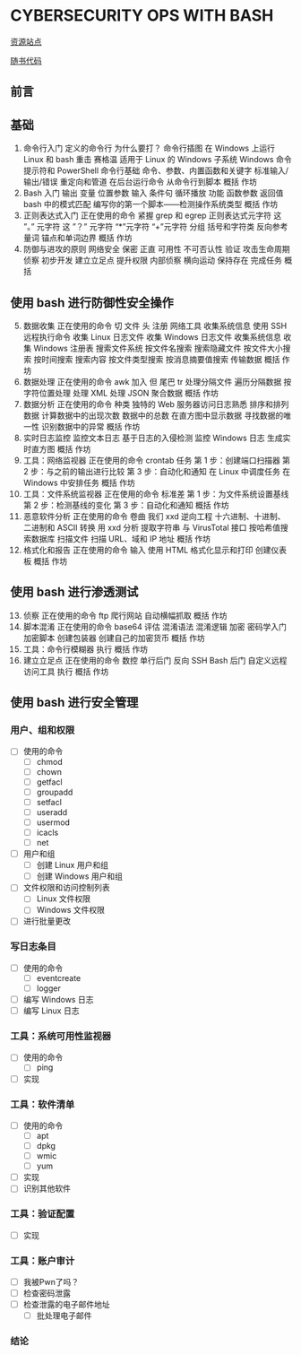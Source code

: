 
# CYBERSECURITY OPS WITH BASH

[资源站点](https://www.commandlinewizardry.com/)

[随书代码](https://github.com/cybersecurityops/cyber-ops-with-bash)

## 前言

## 基础

1. 命令行入门
  定义的命令行
  为什么要打？
  命令行插图
  在 Windows 上运行 Linux 和 bash
  重击
  赛格温
  适用于 Linux 的 Windows 子系统
  Windows 命令提示符和 PowerShell
  命令行基础
  命令、参数、内置函数和关键字
  标准输入/输出/错误
  重定向和管道
  在后台运行命令
  从命令行到脚本
  概括
  作坊
2. Bash 入门
  输出
  变量
  位置参数
  输入
  条件句
  循环播放
  功能
  函数参数
  返回值
  bash 中的模式匹配
  编写你的第一个脚本——检测操作系统类型
  概括
  作坊
3. 正则表达式入门
  正在使用的命令
  紧握
  grep 和 egrep
  正则表达式元字符
  这 ”。” 元字符
  这 ”？” 元字符
  “*”元字符
  “+”元字符
  分组
  括号和字符类
  反向参考
  量词
  锚点和单词边界
  概括
  作坊
4. 防御与进攻的原则
  网络安全
  保密
  正直
  可用性
  不可否认性
  验证
  攻击生命周期
  侦察
  初步开发
  建立立足点
  提升权限
  内部侦察
  横向运动
  保持存在
  完成任务
  概括

## 使用 bash 进行防御性安全操作

5. 数据收集
  正在使用的命令
  切
  文件
  头
  注册
  网络工具
  收集系统信息
  使用 SSH 远程执行命令
  收集 Linux 日志文件
  收集 Windows 日志文件
  收集系统信息
  收集 Windows 注册表
  搜索文件系统
  按文件名搜索
  搜索隐藏文件
  按文件大小搜索
  按时间搜索
  搜索内容
  按文件类型搜索
  按消息摘要值搜索
  传输数据
  概括
  作坊
6. 数据处理
  正在使用的命令
  awk
  加入
  但
  尾巴
  tr
  处理分隔文件
  遍历分隔数据
  按字符位置处理
  处理 XML
  处理 JSON
  聚合数据
  概括
  作坊
7. 数据分析
  正在使用的命令
  种类
  独特的
  Web 服务器访问日志熟悉
  排序和排列数据
  计算数据中的出现次数
  数据中的总数
  在直方图中显示数据
  寻找数据的唯一性
  识别数据中的异常
  概括
  作坊
8. 实时日志监控
  监控文本日志
  基于日志的入侵检测
  监控 Windows 日志
  生成实时直方图
  概括
  作坊
9. 工具：网络监视器
  正在使用的命令
  crontab
  任务
  第 1 步：创建端口扫描器
  第 2 步：与之前的输出进行比较
  第 3 步：自动化和通知
  在 Linux 中调度任务
  在 Windows 中安排任务
  概括
  作坊
10. 工具：文件系统监视器
  正在使用的命令
  标准差
  第 1 步：为文件系统设置基线
  第 2 步：检测基线的变化
  第 3 步：自动化和通知
  概括
  作坊
11. 恶意软件分析
  正在使用的命令
  卷曲
  我们
  xxd
  逆向工程
  十六进制、十进制、二进制和 ASCII 转换
  用 xxd 分析
  提取字符串
  与 VirusTotal 接口
  按哈希值搜索数据库
  扫描文件
  扫描 URL、域和 IP 地址
  概括
  作坊
12. 格式化和报告
  正在使用的命令
  输入
  使用 HTML 格式化显示和打印
  创建仪表板
  概括
  作坊

## 使用 bash 进行渗透测试

13. 侦察
  正在使用的命令
  ftp
  爬行网站
  自动横幅抓取
  概括
  作坊
14. 脚本混淆
  正在使用的命令
  base64
  评估
  混淆语法
  混淆逻辑
  加密
  密码学入门
  加密脚本
  创建包装器
  创建自己的加密货币
  概括
  作坊
15. 工具：命令行模糊器
  执行
  概括
  作坊
16. 建立立足点
  正在使用的命令
  数控
  单行后门
  反向 SSH
  Bash 后门
  自定义远程访问工具
  执行
  概括
  作坊

## 使用 bash 进行安全管理

### 用户、组和权限
  
- [ ] 使用的命令
  - [ ] chmod
  - [ ] chown
  - [ ] getfacl
  - [ ] groupadd
  - [ ] setfacl
  - [ ] useradd
  - [ ] usermod
  - [ ] icacls
  - [ ] net
- [ ] 用户和组
  - [ ] 创建 Linux 用户和组
  - [ ] 创建 Windows 用户和组
- [ ] 文件权限和访问控制列表
  - [ ] Linux 文件权限
  - [ ] Windows 文件权限
- [ ] 进行批量更改

### 写日志条目

- [ ] 使用的命令
  - [ ] eventcreate
  - [ ] logger
- [ ] 编写 Windows 日志
- [ ] 编写 Linux 日志

### 工具：系统可用性监视器

- [ ] 使用的命令
  - [ ] ping
- [ ] 实现

### 工具：软件清单

- [ ] 使用的命令
  - [ ] apt
  - [ ] dpkg
  - [ ] wmic
  - [ ] yum
- [ ] 实现
- [ ] 识别其他软件

### 工具：验证配置

- [ ] 实现

### 工具：账户审计

- [ ] 我被Pwn了吗？
- [ ] 检查密码泄露
- [ ] 检查泄露的电子邮件地址
  - [ ] 批处理电子邮件

### 结论
